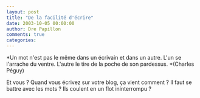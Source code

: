 ```yaml
---
layout: post
title: "De la facilité d'écrire"
date: 2003-10-05 00:00:00
author: Dre Papillon
comments: true
categories: 
---
```



*Un mot n'est pas le même dans un écrivain et dans un autre. L'un se l'arrache du ventre. L'autre le tire de la poche de son pardessus.  *(Charles Péguy)

Et vous ?  Quand vous écrivez sur votre blog, ça vient comment ?  Il faut se battre avec les mots ?  Ils coulent en un flot ininterrompu ?

